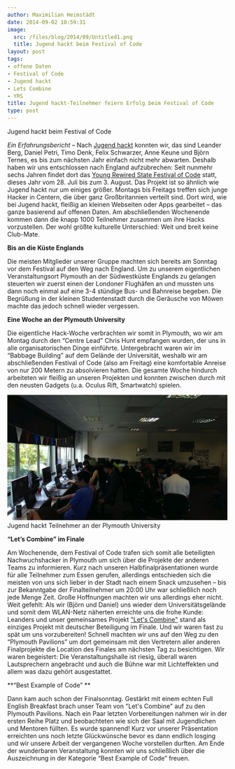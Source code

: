 ```yaml
---
author: Maximilian Heimstädt
date: 2014-09-02 10:59:31
image:
  src: /files/blog/2014/09/Untitled1.png
  title: Jugend hackt beim Festival of Code
layout: post
tags:
- offene Daten
- Festival of Code
- Jugend hackt
- Lets Combine
- YRS
title: Jugend hackt-Teilnehmer feiern Erfolg beim Festival of Code
type: post
---
```


 Jugend hackt beim Festival of Code

_Ein Erfahrungsbericht_ – Nach [Jugend hackt](http://jugendhackt.de/) konnten wir, das sind Leander Berg, Daniel Petri, Timo Denk, Felix Schwarzer, Anne Keune und Björn Ternes, es bis zum nächsten Jahr einfach nicht mehr abwarten. Deshalb haben wir uns entschlossen nach England aufzubrechen: Seit nunmehr sechs Jahren findet dort das [Young Rewired State Festival of Code](https://youngrewiredstate.org/festival-of-code) statt, dieses Jahr vom 28. Juli bis zum 3. August. Das Projekt ist so ähnlich wie Jugend hackt nur um einiges größer. Montags bis Freitags treffen sich junge Hacker in Centern, die über ganz Großbritannien verteilt sind. Dort wird, wie bei Jugend hackt, fleißig an kleinen Webseiten oder Apps gearbeitet – das ganze basierend auf offenen Daten. Am abschließenden Wochenende kommen dann die knapp 1000 Teilnehmer zusammen um ihre Hacks vorzustellen. Der wohl größte kulturelle Unterschied: Weit und breit keine Club-Mate.

**Bis an die Küste Englands**

Die meisten Mitglieder unserer Gruppe machten sich bereits am Sonntag vor dem Festival auf den Weg nach England. Um zu unserem eigentlichen Veranstaltungsort Plymouth an der Südwestküste Englands zu gelangen steuerten wir zuerst einen der Londoner Flughäfen an und mussten uns dann noch einmal auf eine 3-4 stündige Bus- und Bahnreise begeben. Die Begrüßung in der kleinen Studentenstadt durch die Geräusche von Möwen machte das jedoch schnell wieder vergessen.

**Eine Woche an der Plymouth University**

Die eigentliche Hack-Woche verbrachten wir somit in Plymouth, wo wir am Montag durch den “Centre Lead” Chris Hunt empfangen wurden, der uns in alle organisatorischen Dinge einführte. Untergebracht waren wir im “Babbage Building” auf dem Gelände der Universität, weshalb wir am abschließenden Festival of Code (also am Freitag) eine komfortable Anreise von nur 200 Metern zu absolvieren hatten. Die gesamte Woche hindurch arbeiteten wir fleißig an unseren Projekten und konnten zwischen durch mit den neusten Gadgets (u.a. Oculus Rift, Smartwatch) spielen.

![Jugend hackt Teilnehmer an der Plymouth University](/files/blog/2014/09/Untitled.png) Jugend hackt Teilnehmer an der Plymouth University

**“Let’s Combine” im Finale**

Am Wochenende, dem Festival of Code trafen sich somit alle beteiligten Nachwuchshacker in Plymouth um sich über die Projekte der anderen Teams zu informieren. Kurz nach unseren Halbfinalpräsentationen wurde für alle Teilnehmer zum Essen gerufen, allerdings entschieden sich die meisten von uns sich lieber in der Stadt nach einem Snack umzusehen – bis zur Bekanntgabe der Finalteilnehmer um 20:00 Uhr war schließlich noch jede Menge Zeit. Große Hoffnungen machten wir uns allerdings eher nicht. Weit gefehlt: Als wir (Björn und Daniel) uns wieder dem Universitätsgelände und somit dem WLAN-Netz näherten erreichte uns die frohe Kunde: Leanders und unser gemeinsames Projekt ["Let's Combine"](http://hacks.youngrewiredstate.org/events/FOC2014/let-s-combine) stand als einziges Projekt mit deutscher Beteiligung im Finale. Und wir waren fast zu spät um uns vorzubereiten! Schnell machten wir uns auf den Weg zu den “Plymouth Pavilions” um dort gemeinsam mit den Vertretern aller anderen Finalprojekte die Location des Finales am nächsten Tag zu besichtigen. Wir waren begeistert: Die Veranstaltungshalle ist riesig, überall waren Lautsprechern angebracht und auch die Bühne war mit Lichteffekten und allem was dazu gehört ausgestattet.

**“Best Example of Code” **

Dann kam auch schon der Finalsonntag. Gestärkt mit einem echten Full English Breakfast brach unser Team von "Let's Combine" auf zu den Plymouth Pavilions. Nach ein Paar letzten Vorbereitungen nahmen wir in der ersten Reihe Platz und beobachteten wie sich der Saal mit Jugendlichen und Mentoren füllten. Es wurde spannend! Kurz vor unserer Präsentation erreichten uns noch letzte Glückwünsche bevor es dann endlich losging und wir unsere Arbeit der vergangenen Woche vorstellen durften. Am Ende der wunderbaren Veranstaltung konnten wir uns schließlich über die Auszeichnung in der Kategorie “Best Example of Code” freuen.